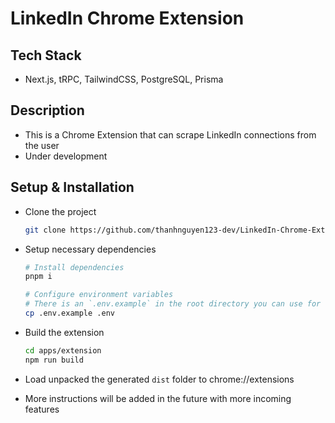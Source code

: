 # LinkedIn Chrome Extension

## Tech Stack
- Next.js, tRPC, TailwindCSS, PostgreSQL, Prisma

## Description
- This is a Chrome Extension that can scrape LinkedIn connections from the user
- Under development


## Setup & Installation
- Clone the project
  
  ```bash
  git clone https://github.com/thanhnguyen123-dev/LinkedIn-Chrome-Extension.git
  ```
- Setup necessary dependencies
  
  ```bash
  # Install dependencies
  pnpm i
  
  # Configure environment variables
  # There is an `.env.example` in the root directory you can use for reference
  cp .env.example .env
  ```
- Build the extension
  
  ```bash
  cd apps/extension
  npm run build
  ```
- Load unpacked the generated `dist` folder to chrome://extensions
- More instructions will be added in the future with more incoming features
  


